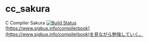 # cc_sakura
C Compiler Sakura
[![Build Status](https://travis-ci.org/Takana-Norimasa/cc_sakura.svg?branch=master)](https://travis-ci.org/Takana-Norimasa/cc_sakura)  
[https://www.sigbus.info/compilerbook](https://www.sigbus.info/compilerbook)を見ながら勉強していく。

